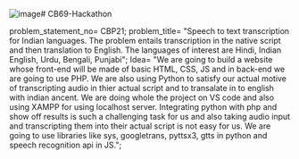 ![image](https://github.com/souvik6296/CB69-Hackathon/assets/126523316/be5c898b-98e2-4162-ad3e-4377df65acdb)# CB69-Hackathon

problem_statement_no= CBP21;
problem_title= "Speech to text transcription for Indian languages. The problem entails transcription in the native script and then translation to English. The languages of interest are Hindi, Indian English, Urdu, Bengali, Punjabi";
Idea= "We are going to build a website whose front-end will be made of basic HTML, CSS, JS and in back-end we are going to use PHP. We are also using Python to satisfy our actual motive of transcripting audio in thier actual script and to transalate in to english with indian ancent. We are doing whole the project on VS code and also using XAMPP for using localhost server. Integrating python with php and show off results is such a challenging task for us and also taking audio input and transcripting them into their actual script is not easy for us. We are going to use libraries like sys, googletrans, pyttsx3, gtts in python and speech recognition api in JS.";


